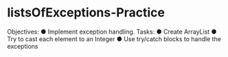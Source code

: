 # listsOfExceptions-Practice
Objectives: ● Implement exception handling.  Tasks: ● Create ArrayList  ● Try to cast each element to an Integer  ● Use try/catch blocks to handle the exceptions
